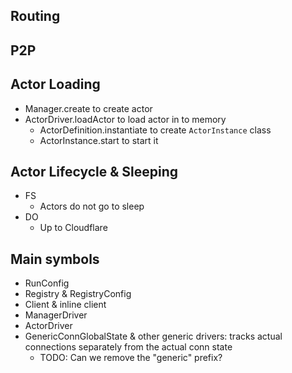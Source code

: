 ## Routing

## P2P

## Actor Loading

- Manager.create to create actor
- ActorDriver.loadActor to load actor in to memory
    - ActorDefinition.instantiate to create `ActorInstance` class
    - ActorInstance.start to start it

## Actor Lifecycle & Sleeping

- FS
    - Actors do not go to sleep
- DO
    - Up to Cloudflare

## Main symbols

- RunConfig
- Registry & RegistryConfig
- Client & inline client
- ManagerDriver
- ActorDriver
- GenericConnGlobalState & other generic drivers: tracks actual connections separately from the actual conn state
    - TODO: Can we remove the "generic" prefix?

